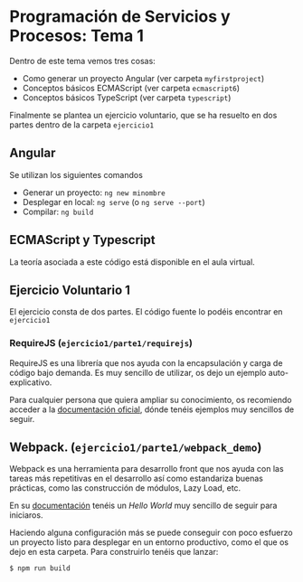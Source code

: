 # Programación de Servicios y Procesos: Tema 1

Dentro de este tema vemos tres cosas: 
* Como generar un proyecto Angular (ver carpeta `myfirstproject`)
* Conceptos básicos ECMAScript (ver carpeta `ecmascript6`)
* Conceptos básicos TypeScript (ver carpeta `typescript`)

Finalmente se plantea un ejercicio voluntario, que se ha resuelto en dos partes 
dentro de la carpeta `ejercicio1`

## Angular

Se utilizan los siguientes comandos

* Generar un proyecto: `ng new minombre`
* Desplegar en local: `ng serve` (o `ng serve --port`)
* Compilar: `ng build`

## ECMAScript y Typescript

La teoría asociada a este código está disponible en el aula virtual.

## Ejercicio Voluntario 1

El ejercicio consta de dos partes. El código fuente lo podéis encontrar en `ejercicio1`

### RequireJS (`ejercicio1/parte1/requirejs`)

RequireJS es una librería que nos ayuda con la encapsulación y carga de código bajo demanda.
Es muy sencillo de utilizar, os dejo un ejemplo auto-explicativo.

Para cualquier persona que quiera ampliar su conocimiento, os recomiendo 
acceder a la [documentación oficial](https://requirejs.org/), dónde tenéis ejemplos
muy sencillos de seguir.

## Webpack. (`ejercicio1/parte1/webpack_demo`)

Webpack es una herramienta para desarrollo front que nos ayuda con las tareas más 
repetitivas en el desarrollo así como estandariza buenas prácticas, como las construcción
de módulos, Lazy Load, etc.

En su [documentación](https://webpack.js.org/guides/getting-started/) tenéis un _Hello World_ muy sencillo
de seguir para iniciaros. 

Haciendo alguna configuración más se puede conseguir con poco esfuerzo un proyecto 
listo para desplegar en un entorno productivo, como el que os dejo en esta carpeta. Para
construirlo tenéis que lanzar:

```shell
$ npm run build
```
